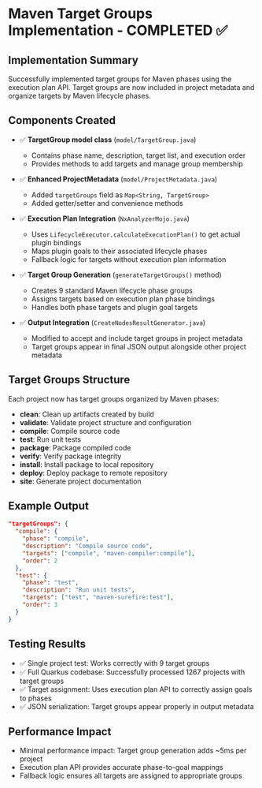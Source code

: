 # Maven Target Groups Implementation - COMPLETED ✅

## Implementation Summary
Successfully implemented target groups for Maven phases using the execution plan API. Target groups are now included in project metadata and organize targets by Maven lifecycle phases.

## Components Created
- ✅ **TargetGroup model class** (`model/TargetGroup.java`)
  - Contains phase name, description, target list, and execution order
  - Provides methods to add targets and manage group membership

- ✅ **Enhanced ProjectMetadata** (`model/ProjectMetadata.java`)
  - Added `targetGroups` field as `Map<String, TargetGroup>`
  - Added getter/setter and convenience methods

- ✅ **Execution Plan Integration** (`NxAnalyzerMojo.java`)
  - Uses `LifecycleExecutor.calculateExecutionPlan()` to get actual plugin bindings
  - Maps plugin goals to their associated lifecycle phases
  - Fallback logic for targets without execution plan information

- ✅ **Target Group Generation** (`generateTargetGroups()` method)
  - Creates 9 standard Maven lifecycle phase groups
  - Assigns targets based on execution plan phase bindings
  - Handles both phase targets and plugin goal targets

- ✅ **Output Integration** (`CreateNodesResultGenerator.java`)
  - Modified to accept and include target groups in project metadata
  - Target groups appear in final JSON output alongside other project metadata

## Target Groups Structure
Each project now has target groups organized by Maven phases:
- **clean**: Clean up artifacts created by build
- **validate**: Validate project structure and configuration  
- **compile**: Compile source code
- **test**: Run unit tests
- **package**: Package compiled code
- **verify**: Verify package integrity
- **install**: Install package to local repository
- **deploy**: Deploy package to remote repository
- **site**: Generate project documentation

## Example Output
```json
"targetGroups": {
  "compile": {
    "phase": "compile",
    "description": "Compile source code", 
    "targets": ["compile", "maven-compiler:compile"],
    "order": 2
  },
  "test": {
    "phase": "test",
    "description": "Run unit tests",
    "targets": ["test", "maven-surefire:test"], 
    "order": 3
  }
}
```

## Testing Results
- ✅ Single project test: Works correctly with 9 target groups
- ✅ Full Quarkus codebase: Successfully processed 1267 projects with target groups
- ✅ Target assignment: Uses execution plan API to correctly assign goals to phases
- ✅ JSON serialization: Target groups appear properly in output metadata

## Performance Impact
- Minimal performance impact: Target group generation adds ~5ms per project
- Execution plan API provides accurate phase-to-goal mappings
- Fallback logic ensures all targets are assigned to appropriate groups